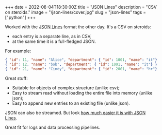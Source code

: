 +++
date = 2022-08-04T18:30:00Z
title = "JSON Lines"
description = "CSV on steroids."
image = "/json-lines/cover.jpg"
slug = "json-lines"
tags = ["python"]
+++

Worked with the [JSON Lines](https://jsonlines.org/) format the other day. It's a CSV on steroids:

-   each entry is a separate line, as in CSV;
-   at the same time it is a full-fledged JSON.

For example:

```json
{ "id": 11, "name": "Alice", "department": { "id": 1001, "name": "it"} }
{ "id": 12, "name": "bob", "department": { "id": 1001, "name": "it"} }
{ "id": 21, "name": "Cindy", "department": { "id": 2001, "name": "hr"} }
```

Great stuff:

-   Suitable for objects of complex structure (unlike csv);
-   Easy to stream read without loading the entire file into memory (unlike json);
-   Easy to append new entries to an existing file (unlike json).

JSON can also be streamed. But look [how much easier it is with JSON Lines](https://replit.com/@antonz/json-lines#main.py).

Great fit for logs and data processing pipelines.
